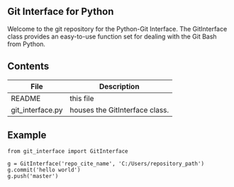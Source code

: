 ## Git Interface for Python
Welcome to the git repository for the Python-Git Interface. The GitInterface class provides an easy-to-use function set for dealing with the Git Bash from Python.

## Contents
|File            |Description                   |
|---             |---                           |
|README          |this file                     |
|git_interface.py|houses the GitInterface class.|

## Example
```
from git_interface import GitInterface

g = GitInterface('repo_cite_name', 'C:/Users/repository_path')
g.commit('hello world')
g.push('master')
```

